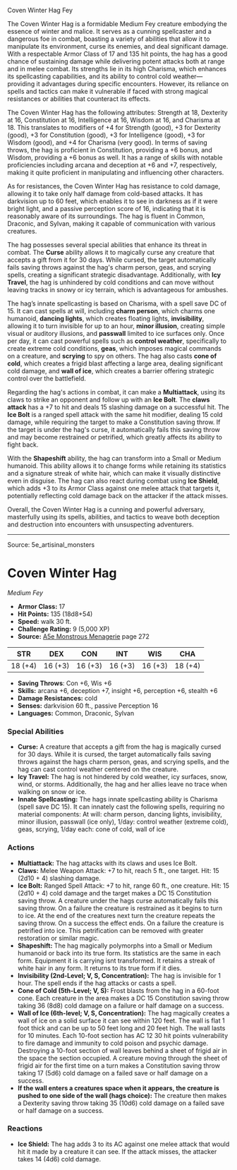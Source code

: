<MonsterName/>Coven Winter Hag</MonsterName>
<CreatureType/>Fey</CreatureType>

<summary>The Coven Winter Hag is a formidable Medium Fey creature embodying the essence of winter and malice. It serves as a cunning spellcaster and a dangerous foe in combat, boasting a variety of abilities that allow it to manipulate its environment, curse its enemies, and deal significant damage. With a respectable Armor Class of 17 and 135 hit points, the hag has a good chance of sustaining damage while delivering potent attacks both at range and in melee combat. Its strengths lie in its high Charisma, which enhances its spellcasting capabilities, and its ability to control cold weather—providing it advantages during specific encounters. However, its reliance on spells and tactics can make it vulnerable if faced with strong magical resistances or abilities that counteract its effects.</summary>

<detail>

The Coven Winter Hag has the following attributes: Strength at 18, Dexterity at 16, Constitution at 16, Intelligence at 16, Wisdom at 16, and Charisma at 18. This translates to modifiers of +4 for Strength (good), +3 for Dexterity (good), +3 for Constitution (good), +3 for Intelligence (good), +3 for Wisdom (good), and +4 for Charisma (very good). In terms of saving throws, the hag is proficient in Constitution, providing a +6 bonus, and Wisdom, providing a +6 bonus as well. It has a range of skills with notable proficiencies including arcana and deception at +6 and +7, respectively, making it quite proficient in manipulating and influencing other characters.

As for resistances, the Coven Winter Hag has resistance to cold damage, allowing it to take only half damage from cold-based attacks. It has darkvision up to 60 feet, which enables it to see in darkness as if it were bright light, and a passive perception score of 16, indicating that it is reasonably aware of its surroundings. The hag is fluent in Common, Draconic, and Sylvan, making it capable of communication with various creatures.

The hag possesses several special abilities that enhance its threat in combat. The **Curse** ability allows it to magically curse any creature that accepts a gift from it for 30 days. While cursed, the target automatically fails saving throws against the hag's charm person, geas, and scrying spells, creating a significant strategic disadvantage. Additionally, with **Icy Travel**, the hag is unhindered by cold conditions and can move without leaving tracks in snowy or icy terrain, which is advantageous for ambushes. 

The hag’s innate spellcasting is based on Charisma, with a spell save DC of 15. It can cast spells at will, including **charm person**, which charms one humanoid, **dancing lights**, which creates floating lights, **invisibility**, allowing it to turn invisible for up to an hour, **minor illusion**, creating simple visual or auditory illusions, and **passwall** limited to ice surfaces only. Once per day, it can cast powerful spells such as **control weather**, specifically to create extreme cold conditions, **geas**, which imposes magical commands on a creature, and **scrying** to spy on others. The hag also casts **cone of cold**, which creates a frigid blast affecting a large area, dealing significant cold damage, and **wall of ice**, which creates a barrier offering strategic control over the battlefield.

Regarding the hag's actions in combat, it can make a **Multiattack**, using its claws to strike an opponent and follow up with an **Ice Bolt**. The **claws attack** has a +7 to hit and deals 15 slashing damage on a successful hit. The **Ice Bolt** is a ranged spell attack with the same hit modifier, dealing 15 cold damage, while requiring the target to make a Constitution saving throw. If the target is under the hag's curse, it automatically fails this saving throw and may become restrained or petrified, which greatly affects its ability to fight back.

With the **Shapeshift** ability, the hag can transform into a Small or Medium humanoid. This ability allows it to change forms while retaining its statistics and a signature streak of white hair, which can make it visually distinctive even in disguise. The hag can also react during combat using **Ice Shield**, which adds +3 to its Armor Class against one melee attack that targets it, potentially reflecting cold damage back on the attacker if the attack misses.

Overall, the Coven Winter Hag is a cunning and powerful adversary, masterfully using its spells, abilities, and tactics to weave both deception and destruction into encounters with unsuspecting adventurers.</detail>



---

Source: 5e_artisinal_monsters

# Coven Winter Hag

*Medium* *Fey*

- **Armor Class:** 17
- **Hit Points:** 135 (18d8+54)
- **Speed:** walk 30 ft.
- **Challenge Rating:** 9 (5,000 XP)
- **Source:** [A5e Monstrous Menagerie](https://enpublishingrpg.com/products/level-up-monstrous-menagerie-a5e) page 272

| STR | DEX | CON | INT | WIS | CHA |
| --- | --- | --- | --- | --- | --- |
| 18 (+4) | 16 (+3) | 16 (+3) | 16 (+3) | 16 (+3) | 18 (+4) |

- **Saving Throws**: Con +6, Wis +6
- **Skills:** arcana +6, deception +7, insight +6, perception +6, stealth +6
- **Damage Resistances:** cold
- **Senses:** darkvision 60 ft., passive Perception 16
- **Languages:** Common, Draconic, Sylvan

### Special Abilities

- **Curse:** A creature that accepts a gift from the hag is magically cursed for 30 days. While it is cursed, the target automatically fails saving throws against the hags charm person, geas, and scrying spells, and the hag can cast control weather centered on the creature.
- **Icy Travel:** The hag is not hindered by cold weather, icy surfaces, snow, wind, or storms. Additionally, the hag and her allies leave no trace when walking on snow or ice.
- **Innate Spellcasting:** The hags innate spellcasting ability is Charisma (spell save DC 15). It can innately cast the following spells, requiring no material components: At will: charm person, dancing lights, invisibility, minor illusion, passwall (ice only), 1/day: control weather (extreme cold), geas, scrying, 1/day each: cone of cold, wall of ice

### Actions

- **Multiattack:** The hag attacks with its claws and uses Ice Bolt.
- **Claws:** Melee Weapon Attack: +7 to hit, reach 5 ft., one target. Hit: 15 (2d10 + 4) slashing damage.
- **Ice Bolt:** Ranged Spell Attack: +7 to hit, range 60 ft., one creature. Hit: 15 (2d10 + 4) cold damage  and the target makes a DC 15 Constitution saving throw. A creature under the hags curse automatically fails this saving throw. On a failure  the creature is restrained as it begins to turn to ice. At the end of the creatures next turn  the creature repeats the saving throw. On a success  the effect ends. On a failure  the creature is petrified into ice. This petrification can be removed with greater restoration or similar magic.
- **Shapeshift:** The hag magically polymorphs into a Small or Medium humanoid or back into its true form. Its statistics are the same in each form. Equipment it is carrying isnt transformed. It retains a streak of white hair in any form. It returns to its true form if it dies.
- **Invisibility (2nd-Level; V, S, Concentration):** The hag is invisible for 1 hour. The spell ends if the hag attacks or casts a spell.
- **Cone of Cold (5th-Level; V, S):** Frost blasts from the hag in a 60-foot cone. Each creature in the area makes a DC 15 Constitution saving throw  taking 36 (8d8) cold damage on a failure or half damage on a success.
- **Wall of Ice (6th-level; V, S, Concentration):** The hag magically creates a wall of ice on a solid surface it can see within 120 feet. The wall is flat  1 foot thick  and can be up to 50 feet long and 20 feet high. The wall lasts for 10 minutes. Each 10-foot section has AC 12  30 hit points  vulnerability to fire damage  and immunity to cold  poison  and psychic damage. Destroying a 10-foot section of wall leaves behind a sheet of frigid air in the space the section occupied. A creature moving through the sheet of frigid air for the first time on a turn makes a Constitution saving throw  taking 17 (5d6) cold damage on a failed save or half damage on a success.
- **If the wall enters a creatures space when it appears, the creature is pushed to one side of the wall (hags choice):** The creature then makes a Dexterity saving throw  taking 35 (10d6) cold damage on a failed save or half damage on a success.

### Reactions

- **Ice Shield:** The hag adds 3 to its AC against one melee attack that would hit it made by a creature it can see. If the attack misses, the attacker takes 14 (4d6) cold damage.




